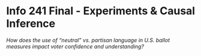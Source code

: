 # Info 241 Final - Experiments & Causal Inference

_How does the use of “neutral” vs. partisan language in U.S. ballot measures impact voter confidence and understanding?_ 
